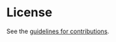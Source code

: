 # License

See the
[guidelines for contributions](https://github.com/ietf-wg-vcon/draft-ietf-vcon-vcon-overview/blob/main/CONTRIBUTING.md).
